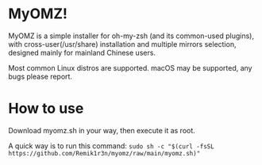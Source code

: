 # MyOMZ!
MyOMZ is a simple installer for oh-my-zsh (and its common-used plugins), 
with cross-user(/usr/share) installation and multiple mirrors selection, designed mainly for mainland Chinese users.

Most common Linux distros are supported. macOS may be supported, any bugs please report.

# How to use
Download myomz.sh in your way, then execute it as root.

A quick way is to run this command: `sudo sh -c "$(curl -fsSL https://github.com/Remik1r3n/myomz/raw/main/myomz.sh)"`
